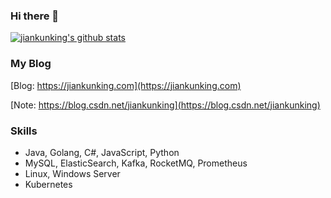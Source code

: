 ### Hi there 👋

[![jiankunking's github stats](https://github-readme-stats.vercel.app/api?username=jiankunking)](https://github.com/jiankunking)

### My Blog
[Blog: https://jiankunking.com](https://jiankunking.com)

[Note: https://blog.csdn.net/jiankunking](https://blog.csdn.net/jiankunking)
### Skills
- Java, Golang, C#, JavaScript, Python
- MySQL, ElasticSearch, Kafka, RocketMQ, Prometheus
- Linux, Windows Server
- Kubernetes



<!--
**jiankunking/jiankunking** is a ✨ _special_ ✨ repository because its `README.md` (this file) appears on your GitHub profile.

Here are some ideas to get you started:

- 🔭 I’m currently working on ...
- 🌱 I’m currently learning ...
- 👯 I’m looking to collaborate on ...
- 🤔 I’m looking for help with ...
- 💬 Ask me about ...
- 📫 How to reach me: ...
- 😄 Pronouns: ...
- ⚡ Fun fact: ...
-->
